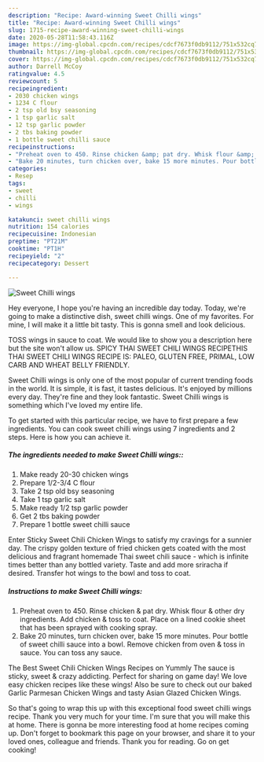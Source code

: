 ```yaml
---
description: "Recipe: Award-winning Sweet Chilli wings"
title: "Recipe: Award-winning Sweet Chilli wings"
slug: 1715-recipe-award-winning-sweet-chilli-wings
date: 2020-05-28T11:58:43.116Z
image: https://img-global.cpcdn.com/recipes/cdcf7673f0db9112/751x532cq70/sweet-chilli-wings-recipe-main-photo.jpg
thumbnail: https://img-global.cpcdn.com/recipes/cdcf7673f0db9112/751x532cq70/sweet-chilli-wings-recipe-main-photo.jpg
cover: https://img-global.cpcdn.com/recipes/cdcf7673f0db9112/751x532cq70/sweet-chilli-wings-recipe-main-photo.jpg
author: Darrell McCoy
ratingvalue: 4.5
reviewcount: 5
recipeingredient:
- 2030 chicken wings
- 1234 C flour
- 2 tsp old bsy seasoning
- 1 tsp garlic salt
- 12 tsp garlic powder
- 2 tbs baking powder
- 1 bottle sweet chilli sauce
recipeinstructions:
- "Preheat oven to 450. Rinse chicken &amp; pat dry. Whisk flour &amp; other dry ingredients. Add chicken &amp; toss to coat. Place on a lined cookie sheet that has been sprayed with cooking spray."
- "Bake 20 minutes, turn chicken over, bake 15 more minutes. Pour bottle of sweet chilli sauce into a bowl. Remove chicken from oven &amp; toss in sauce. You can toss any sauce."
categories:
- Resep
tags:
- sweet
- chilli
- wings

katakunci: sweet chilli wings
nutrition: 154 calories
recipecuisine: Indonesian
preptime: "PT21M"
cooktime: "PT1H"
recipeyield: "2"
recipecategory: Dessert

---
```



![Sweet Chilli wings](https://img-global.cpcdn.com/recipes/cdcf7673f0db9112/751x532cq70/sweet-chilli-wings-recipe-main-photo.jpg)

Hey everyone, I hope you're having an incredible day today. Today, we're going to make a distinctive dish, sweet chilli wings. One of my favorites. For mine, I will make it a little bit tasty. This is gonna smell and look delicious.

TOSS wings in sauce to coat. We would like to show you a description here but the site won&#39;t allow us. SPICY THAI SWEET CHILI WINGS RECIPETHIS THAI SWEET CHILI WINGS RECIPE IS: PALEO, GLUTEN FREE, PRIMAL, LOW CARB AND WHEAT BELLY FRIENDLY.

Sweet Chilli wings is only one of the most popular of current trending foods in the world. It is simple, it is fast, it tastes delicious. It's enjoyed by millions every day. They're fine and they look fantastic. Sweet Chilli wings is something which I've loved my entire life.


To get started with this particular recipe, we have to first prepare a few ingredients. You can cook sweet chilli wings using 7 ingredients and 2 steps. Here is how you can achieve it.

##### The ingredients needed to make Sweet Chilli wings::

1. Make ready 20-30 chicken wings
1. Prepare 1/2-3/4 C flour
1. Take 2 tsp old bsy seasoning
1. Take 1 tsp garlic salt
1. Make ready 1/2 tsp garlic powder
1. Get 2 tbs baking powder
1. Prepare 1 bottle sweet chilli sauce


Enter Sticky Sweet Chili Chicken Wings to satisfy my cravings for a sunnier day. The crispy golden texture of fried chicken gets coated with the most delicious and fragrant homemade Thai sweet chili sauce - which is infinite times better than any bottled variety. Taste and add more sriracha if desired. Transfer hot wings to the bowl and toss to coat. 

##### Instructions to make Sweet Chilli wings:

1. Preheat oven to 450. Rinse chicken &amp; pat dry. Whisk flour &amp; other dry ingredients. Add chicken &amp; toss to coat. Place on a lined cookie sheet that has been sprayed with cooking spray.
1. Bake 20 minutes, turn chicken over, bake 15 more minutes. Pour bottle of sweet chilli sauce into a bowl. Remove chicken from oven &amp; toss in sauce. You can toss any sauce.


The Best Sweet Chili Chicken Wings Recipes on Yummly The sauce is sticky, sweet &amp; crazy addicting. Perfect for sharing on game day! We love easy chicken recipes like these wings! Also be sure to check out our baked Garlic Parmesan Chicken Wings and tasty Asian Glazed Chicken Wings. 

So that's going to wrap this up with this exceptional food sweet chilli wings recipe. Thank you very much for your time. I'm sure that you will make this at home. There is gonna be more interesting food at home recipes coming up. Don't forget to bookmark this page on your browser, and share it to your loved ones, colleague and friends. Thank you for reading. Go on get cooking!
